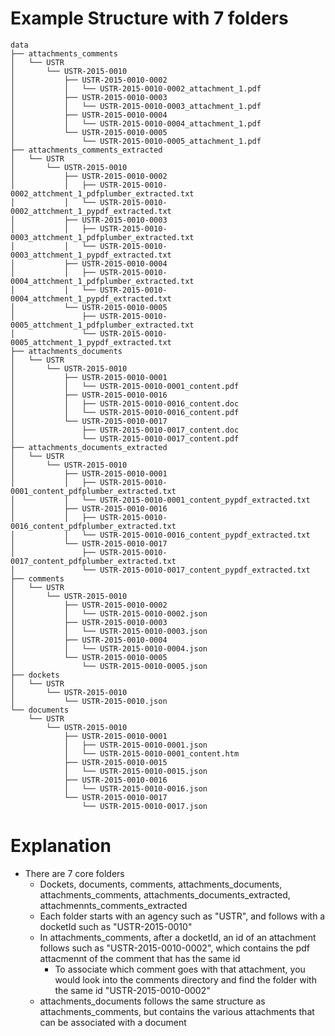 # Example Structure with 7 folders

```
data
├── attachments_comments
│   └── USTR
│       └── USTR-2015-0010
│           ├── USTR-2015-0010-0002
│           │   └── USTR-2015-0010-0002_attachment_1.pdf
│           ├── USTR-2015-0010-0003
│           │   └── USTR-2015-0010-0003_attachment_1.pdf
│           ├── USTR-2015-0010-0004
│           │   └── USTR-2015-0010-0004_attachment_1.pdf
│           └── USTR-2015-0010-0005
│               └── USTR-2015-0010-0005_attachment_1.pdf
├── attachments_comments_extracted
│   └── USTR
│       └── USTR-2015-0010
│           ├── USTR-2015-0010-0002
│           │   ├── USTR-2015-0010-0002_attchment_1_pdfplumber_extracted.txt
│           │   └── USTR-2015-0010-0002_attchment_1_pypdf_extracted.txt
│           ├── USTR-2015-0010-0003
│           │   ├── USTR-2015-0010-0003_attchment_1_pdfplumber_extracted.txt
│           │   └── USTR-2015-0010-0003_attchment_1_pypdf_extracted.txt
│           ├── USTR-2015-0010-0004
│           │   ├── USTR-2015-0010-0004_attchment_1_pdfplumber_extracted.txt
│           │   └── USTR-2015-0010-0004_attchment_1_pypdf_extracted.txt
│           └── USTR-2015-0010-0005
│               ├── USTR-2015-0010-0005_attchment_1_pdfplumber_extracted.txt
│               └── USTR-2015-0010-0005_attchment_1_pypdf_extracted.txt
├── attachments_documents
│   └── USTR
│       └── USTR-2015-0010
│           ├── USTR-2015-0010-0001
│           │   └── USTR-2015-0010-0001_content.pdf
│           ├── USTR-2015-0010-0016
│           │   ├── USTR-2015-0010-0016_content.doc
│           │   └── USTR-2015-0010-0016_content.pdf
│           └── USTR-2015-0010-0017
│               ├── USTR-2015-0010-0017_content.doc
│               └── USTR-2015-0010-0017_content.pdf
├── attachments_documents_extracted
│   └── USTR
│       └── USTR-2015-0010
│           ├── USTR-2015-0010-0001
│           │   ├── USTR-2015-0010-0001_content_pdfplumber_extracted.txt
│           │   └── USTR-2015-0010-0001_content_pypdf_extracted.txt
│           ├── USTR-2015-0010-0016
│           │   ├── USTR-2015-0010-0016_content_pdfplumber_extracted.txt
│           │   └── USTR-2015-0010-0016_content_pypdf_extracted.txt
│           └── USTR-2015-0010-0017
│               ├── USTR-2015-0010-0017_content_pdfplumber_extracted.txt
│               └── USTR-2015-0010-0017_content_pypdf_extracted.txt
├── comments
│   └── USTR
│       └── USTR-2015-0010
│           ├── USTR-2015-0010-0002
│           │   └── USTR-2015-0010-0002.json
│           ├── USTR-2015-0010-0003
│           │   └── USTR-2015-0010-0003.json
│           ├── USTR-2015-0010-0004
│           │   └── USTR-2015-0010-0004.json
│           └── USTR-2015-0010-0005
│               └── USTR-2015-0010-0005.json
├── dockets
│   └── USTR
│       └── USTR-2015-0010
│           └── USTR-2015-0010.json
└── documents
    └── USTR
        └── USTR-2015-0010
            ├── USTR-2015-0010-0001
            │   ├── USTR-2015-0010-0001.json
            │   └── USTR-2015-0010-0001_content.htm
            ├── USTR-2015-0010-0015
            │   └── USTR-2015-0010-0015.json
            ├── USTR-2015-0010-0016
            │   └── USTR-2015-0010-0016.json
            └── USTR-2015-0010-0017
                └── USTR-2015-0010-0017.json
```
# Explanation

* There are 7 core folders
	*  Dockets, documents, comments, attachments_documents, attachments_comments, attachments_documents_extracted, attachmennts_comments_extracted
	*  Each folder starts with an agency such as "USTR", and follows with a docketId such as "USTR-2015-0010"
	*  In attachments_comments, after a docketId, an id of an attachment follows such as "USTR-2015-0010-0002", which contains the pdf attacmennt of the comment that has the same id
		*  To associate which comment goes with that attachment, you would look into the comments directory and find the folder with the same id "USTR-2015-0010-0002"
	*  attachments_documents follows the same structure as attachments_comments, but contains the various attachments that can be associated with a document 